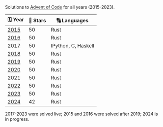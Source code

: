 Solutions to [Advent of Code](https://adventofcode.com) for all years (2015-2023).

|🗓 Year                                |🌟 Stars |🔠 Languages        |
|---------------------------------------|---------|---------------------|
| [2015](https://adventofcode.com/2015) | 50      | Rust                |
| [2016](https://adventofcode.com/2016) | 50      | Rust                |
| [2017](https://adventofcode.com/2017) | 50      | IPython, C, Haskell |
| [2018](https://adventofcode.com/2018) | 50      | Rust                |
| [2019](https://adventofcode.com/2019) | 50      | Rust                |
| [2020](https://adventofcode.com/2020) | 50      | Rust                |
| [2021](https://adventofcode.com/2021) | 50      | Rust                |
| [2022](https://adventofcode.com/2022) | 50      | Rust                |
| [2023](https://adventofcode.com/2023) | 50      | Rust                |
| [2024](https://adventofcode.com/2024) | 42      | Rust                |

2017-2023 were solved live;
2015 and 2016 were solved after 2019;
2024 is in progress.
